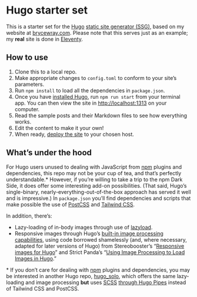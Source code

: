 # Hugo starter set

This is a starter set for the [Hugo](https://gohugo.io) [static site generator (SSG)](https://staticgen.com), based on my website at [brycewray.com](https://brycewray.com). Please note that this serves just as an example; my **real** site is done in [Eleventy](https://11ty.dev).

## How to use

1. Clone this to a local repo.
2. Make appropriate changes to `config.toml` to conform to your site’s parameters.
3. Run `npm install` to load all the dependencies in `package.json`.
4. Once you have [installed Hugo](https://gohugo.io/getting-started/installing/), run `npm run start` from your terminal app. You can then view the site in [http://localhost:1313](http://localhost:1313) on your computer.
5. Read the sample posts and their Markdown files to see how everything works.
6. Edit the content to make it your own!
7. When ready, [deploy the site](https://gohugo.io/hosting-and-deployment/) to your chosen host.


## What’s under the hood

For Hugo users unused to dealing with JavaScript from [npm](https://npmjs.org) plugins and dependencies, this repo may not be your cup of tea, and that’s perfectly understandable.* However, if you’re willing to take a trip to the npm Dark Side, it does offer some interesting add-on possibilities. (That said, Hugo’s single-binary, nearly-everything-out-of-the-box approach has served it well and is impressive.) In `package.json` you’ll find dependencies and scripts that make possible the use of [PostCSS](https://postcss.org) and [Tailwind CSS](https://tailwindcss.com).

In addition, there’s:

- Lazy-loading of in-body images through use of [lazyload](https://github.com/verlok/vanilla-lazyload).
- Responsive images through Hugo’s [built-in image processing capabilities](https://gohugo.io/content-management/image-processing/), using code borrowed shamelessly (and, where necessary, adapted for later versions of Hugo) from Stereobooster’s “[Responsive images for Hugo](https://dev.to/stereobooster/responsive-images-for-hugo-dn9)” and Strict Panda’s “[Using Image Processing to Load Images in Hugo](https://blog.strict-panda.com/post/image-processing-media-queries/).”


\* If you don’t care for dealing with [npm](https://npmjs.org) plugins and dependencies, you may be interested in another Hugo repo, [hugo_solo](https://github.com/brycewray/hugo_solo), which offers the same lazy-loading and image processing **but** uses [SCSS](https://sass-lang.com/) [through Hugo Pipes](https://gohugo.io/hugo-pipes/scss-sass/) instead of Tailwind CSS and PostCSS.